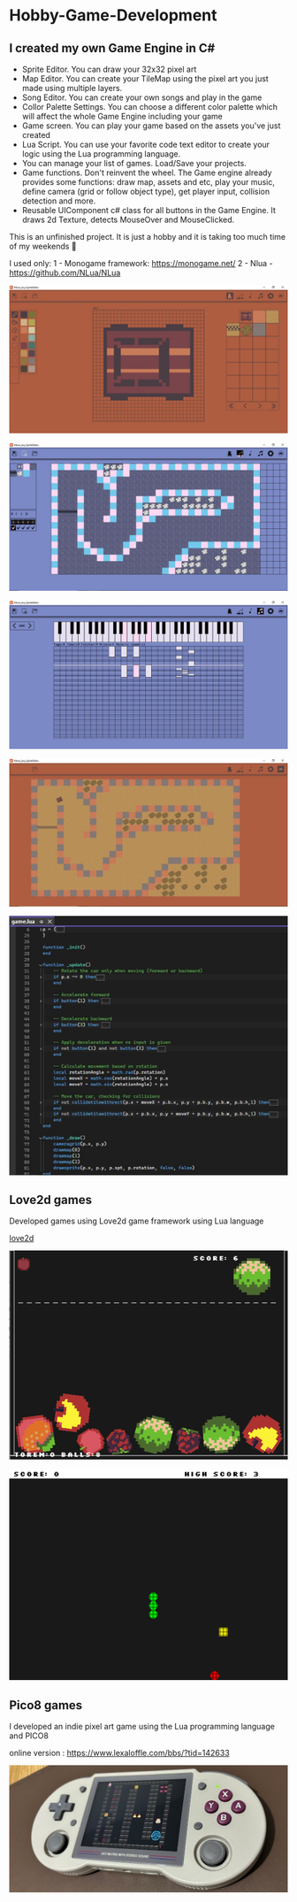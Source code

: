 # Hobby-Game-Development

## I created my own Game Engine in C#

- Sprite Editor. You can draw your 32x32 pixel art
- Map Editor. You can create your TileMap using the pixel art you just made using multiple layers.
- Song Editor. You can create your own songs and play in the game
- Collor Palette Settings. You can choose a different color palette which will affect the whole Game Engine including your game
- Game screen. You can play your game based on the assets you've just created
- Lua Script. You can use your favorite code text editor to create your logic using the Lua programming language.
- You can manage your list of games. Load/Save your projects.
- Game functions. Don't reinvent the wheel. The Game engine already provides some functions: draw map, assets and etc, play your music, define camera (grid or follow object type), get player input, collision detection and more.
- Reusable UIComponent c# class for all buttons in the Game Engine. It draws 2d Texture, detects MouseOver and MouseClicked.

This is an unfinished project. It is just a hobby and it is taking too much time of my weekends 😬 

I used only:
1 - Monogame framework: https://monogame.net/
2 - Nlua - https://github.com/NLua/NLua

<p align="center">
  <img src="./img/sprite.png?raw=true">
</p>

<p align="center">
  <img src="./img/mapeditor.png?raw=true">
</p>

<p align="center">
  <img src="./img/songEditor.png?raw=true">
</p>

<p align="center">
  <img src="./img/game.png?raw=true">
</p>

<p align="center">
  <img src="./img/LuaCode.png?raw=true">
</p>

## Love2d games

Developed games using Love2d game framework  using Lua language

[love2d](https://love2d.org/wiki/Main_Page)

<p align="center">
  <img src="./img/fruits.png?raw=true">
</p>

<p align="center">
  <img src="./img/love2dgameSnake.png?raw=true">
</p>

## Pico8 games

I developed an indie pixel art game using the Lua programming language and PICO8

online version : https://www.lexaloffle.com/bbs/?tid=142633

<p align="center">
  <img src="./img/pico8.png?raw=true">
</p>
